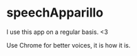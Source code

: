 # speechApparillo
I use this app on a regular basis. <3

Use Chrome for better voices, it is how it is.
